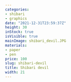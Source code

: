 ```yaml
---
categories:
- shibari
- graphics
date: "2021-12-31T23:59:37Z"
height: 30
inStock: true
isVisible: true
mainImage: shibari_devil.JPG
materials:
- paper
- pen
price: 100
slug: shibari-devil
title: Shibari devil
width: 21
---
```


